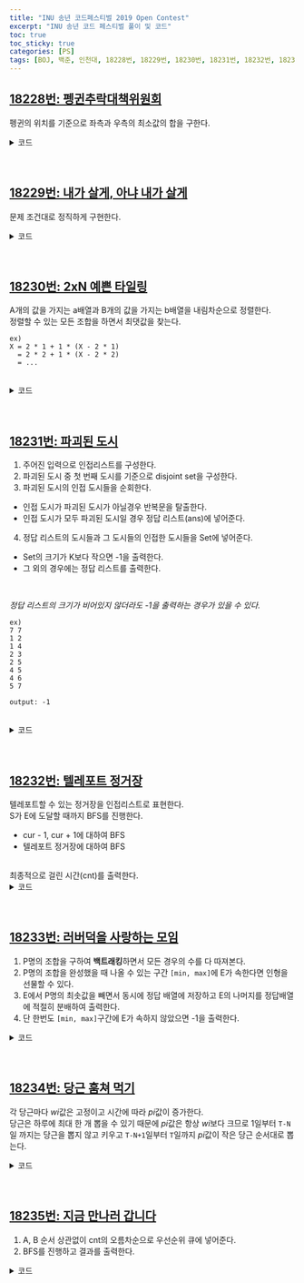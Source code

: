 ```yaml
---
title: "INU 송년 코드페스티벌 2019 Open Contest"
excerpt: "INU 송년 코드 페스티벌 풀이 및 코드"
toc: true
toc_sticky: true
categories: [PS]
tags: [BOJ, 백준, 인천대, 18228번, 18229번, 18230번, 18231번, 18232번, 18233번, 18234번, 18235번]
---
```


## [18228번: 펭귄추락대책위원회](https://www.acmicpc.net/problem/18228)

 펭귄의 위치를 기준으로 좌측과 우측의 최소값의 합을 구한다.
 <br>

<details>
<summary>코드</summary>
<div markdown="1">


``` java
import java.io.*;
import java.util.*;

public class Main {

    static FastIO io = new FastIO();

    public static void main(String... args) throws IOException {
        int N = io.nextInt(), A, res = 0;
        PriorityQueue<Integer> pq = new PriorityQueue<>();
        for (int i = 0; i < N; i++) {
            if ((A = io.nextInt()) == -1) {
                res += pq.poll();
                pq.clear();
                continue;
            }

            pq.add(A);
        }

        io.write(res += pq.poll());
    }
}

class FastIO { ... } // 생략
```
</div>
</details>
<br>
<br>

## [18229번: 내가 살게, 아냐 내가 살게](https://www.acmicpc.net/problem/18229)

 문제 조건대로 정직하게 구현한다.
 <br>
<details>
<summary>코드</summary>
<div markdown="1">


``` java
import java.io.*;
import java.util.*;

public class Main {

    static FastIO io = new FastIO();

    public static void main(String... args) throws IOException {
        int N = io.nextInt(), M = io.nextInt(), K = io.nextInt();
        int[][] arr = new int[N + 1][M + 1];
        int[] arr2 = new int[N + 1];
        Arrays.fill(arr2, 0);
        StringBuilder res = new StringBuilder();

        for (int i = 1; i < N + 1; i++) {
            for (int j = 1; j < M + 1; j++) {
                arr[i][j] = io.nextInt();
            }
        }

        for (int i = 1; i < M + 1; i++) {
            for (int j = 1; j < N + 1; j++) {
                arr2[j] += arr[j][i];
                if (arr2[j] >= K) {
                    res.append(j).append(' ').append(i);
                    io.write(res);
                    return;
                }
            }
        }
    }

}

class FastIO { ... } // 생략
```
</div>
</details>
<br>
<br>

## [18230번: 2xN 예쁜 타일링](https://www.acmicpc.net/problem/18230)

 A개의 값을 가지는 a배열과 B개의 값을 가지는 b배열을 내림차순으로 정렬한다.<br>
정렬할 수 있는 모든 조합을 하면서 최댓값을 찾는다.<br>

```
ex)
X = 2 * 1 + 1 * (X - 2 * 1)
  = 2 * 2 + 1 * (X - 2 * 2)
  = ...
```
<br>
<details>
<summary>코드</summary>
<div markdown="1">

``` cpp
#include <iostream>
#include <vector>
#include <algorithm>
#include <functional>
using namespace std;

int main() {
    ios_base::sync_with_stdio(false);
    cin.tie(NULL);
    int N, A, B, k, ans = -1, sum;
    cin >> N >> A >> B;
    vector<int> a(A + 1, 0), b(B + 1, 0);
    for (int i = 1; i < A + 1; i++)
    {
        cin >> a[i];
    }
    for (int i = 1; i < B + 1; i++)
    {
        cin >> b[i];
    }
    sort(a.begin() + 1, a.end(), greater<int>());
    sort(b.begin() + 1, b.end(), greater<int>());
    for (int i = 0; i < N / 2 + 1; i++)
    {
        k = N - 2 * i;
        if (k > A || i > B)
            continue;
        sum = 0;
        for (int j = 1; j < k + 1; j++)
        {
            sum += a[j];
        }
        for (int j = 1; j < i + 1; j++)
        {
            sum += b[j];
        }
        ans = max(ans, sum);
    }
    return !(cout << ans);
}
```
</div>
</details>
<br>
<br>

## [18231번: 파괴된 도시](https://www.acmicpc.net/problem/18231)
 1. 주어진 입력으로 인접리스트를 구성한다.
 2. 파괴된 도시 중 첫 번째 도시를 기준으로 disjoint set을 구성한다.
 3. 파괴된 도시의 인접 도시들을 순회한다.
   - 인접 도시가 파괴된 도시가 아닐경우 반복문을 탈출한다.
   - 인접 도시가 모두 파괴된 도시일 경우 정답 리스트(ans)에 넣어준다.
 4. 정답 리스트의 도시들과 그 도시들의 인접한 도시들을 Set에 넣어준다.
   - Set의 크기가 K보다 작으면 -1을 출력한다.
   - 그 외의 경우에는 정답 리스트를 출력한다.
<br>

*정답 리스트의 크기가 비어있지 않더라도 -1을 출력하는 경우가 있을 수 있다.*
```
ex)
7 7
1 2
1 4
2 3
2 5
4 5
4 6
5 7

output: -1
```
<br>
<details>
<summary>코드</summary>
<div markdown="1">

``` java
import java.io.*;
import java.util.*;

public class Main {

    static FastIO io = new FastIO();
    static List<List<Integer>> adj;
    static List<Integer> destroyed, ans;
    static int[] parent;
    static int N, M, U, V, K, P, dtr;

    public static void main(String... args) throws IOException {
        N = io.nextInt();
        M = io.nextInt();
        adj = new ArrayList<>(N + 1);
        for (int i = 0; i < N + 1; i++) {
            adj.add(new ArrayList<>());
        }
        parent = new int[N + 1];
        Arrays.setAll(parent, i -> i);
        destroyed = new ArrayList<>();
        ans = new ArrayList<>();
        StringBuilder res = new StringBuilder();
        for (int i = 0; i < M; i++) {
            U = io.nextInt();
            V = io.nextInt();
            adj.get(U).add(V);
            adj.get(V).add(U);
        }
        K = io.nextInt();
        dtr = io.nextInt();
        destroyed.add(dtr);
        for (int i = 0; i < K - 1; i++) {
            P = io.nextInt();
            union(dtr, P);
            destroyed.add(P);
        }

        for (int i = 1; i < N + 1; i++) {
            if (find(i) != dtr)
                continue;

            boolean flag = true;

            for (int j : adj.get(i)) {
                if (find(j) != dtr) {
                    flag = false;
                    break;
                }
            }

            if (flag)
                ans.add(i);
        }

        if (ans.isEmpty())
            res.append(-1);

        else {
            Set<Integer> hs = new HashSet<>();

            for (Integer i : ans) {
                hs.add(i);
                boolean flag = true;

                for (Integer j : adj.get(i)) {
                    if (find(j) != dtr) {
                        flag = false;
                        break;
                    }
                }

                if (flag)
                    for (Integer j : adj.get(i)) {
                        hs.add(j);
                    }
            }

            if (hs.size() < K) {
                io.write(-1);
                return;
            }
            
            res.append(ans.size()).append('\n');
            for (int i : ans) {
                res.append(i).append(' ');
            }
        }

        io.write(res);
    }

    private static int find(int x) {
        if (x == parent[x])
            return x;
        return parent[x] = find(parent[x]);
    }

    private static void union(int x, int y) {
        x = find(x);
        y = find(y);

        if (x != y)
            parent[y] = x;
    }

}

class FastIO { ... }    // 생략
```
</div>
</details>
<br>
<br>

## [18232번: 텔레포트 정거장](https://www.acmicpc.net/problem/18232)

 텔레포트할 수 있는 정거장을 인접리스트로 표현한다.<br>
S가 E에 도달할 때까지 BFS를 진행한다.
- cur - 1, cur + 1에 대하여 BFS
- 텔레포트 정거장에 대하여 BFS
<br>
최종적으로 걸린 시간(cnt)를 출력한다.

<details>
<summary>코드</summary>
<div markdown="1">

``` java
import java.io.*;
import java.util.*;

public class Main {

    static FastIO io = new FastIO();
    static List<List<Integer>> adj;
    static boolean[] visited;
    static int[] dx = {-1, 1};
    static int N, M, S, E, x, y;

    public static void main(String... args) throws IOException {
        N = io.nextInt();
        M = io.nextInt();
        S = io.nextInt();
        E = io.nextInt();
        adj = new ArrayList<>(N + 1);
        for (int i = 0; i < N + 1; i++) {
            adj.add(new ArrayList<>());
        }
        visited = new boolean[N + 1];
        for (int i = 0; i < M; i++) {
            x = io.nextInt();
            y = io.nextInt();
            adj.get(x).add(y);
            adj.get(y).add(x);
        }

        io.write(BFS());
    }

    private static int BFS() {
        Queue<Node> queue = new LinkedList<>();
        queue.add(new Node(S, 0));
        visited[S] = true;

        while (!queue.isEmpty()) {
            Node tmp = queue.poll();
            int cur = tmp.idx;
            int cnt = tmp.cnt;

            if (cur == E)
                return cnt;

            for (int i = 0; i < 2; i++) {
                int nx = cur + dx[i];

                if (nx < 1 || nx > N || visited[nx])
                    continue;

                visited[nx] = true;
                queue.add(new Node(nx, cnt + 1));
            }

            for (Integer i : adj.get(cur)) {
                if (!visited[i]) {
                    visited[i] = true;
                    queue.add(new Node(i, cnt + 1));
                }
            }
        }

        return -1;
    }

}

class Node {
    int idx, cnt;

    public Node(int idx, int cnt) {
        this.idx = idx;
        this.cnt = cnt;
    }
}

class FastIO { ... }    // 생략
```
</div>
</details>

<br>
<br>

## [18233번: 러버덕을 사랑하는 모임](https://www.acmicpc.net/problem/18233)

1. P명의 조합을 구하여 **백트래킹**하면서 모든 경우의 수를 다 따져본다. 
2. P명의 조합을 완성했을 때 나올 수 있는 구간 `[min, max]`에 E가 속한다면 인형을 선물할 수 있다.
3. E에서 P명의 최솟값을 빼면서 동시에 정답 배열에 저장하고 E의 나머지를 정답배열에 적절히 분배하여 출력한다.
4. 단 한번도 `[min, max]`구간에 E가 속하지 않았으면 -1을 출력한다.

<details>
<summary>코드</summary>
<div markdown="1">

``` java
import java.io.*;
import java.util.*;

public class Main {

    static FastIO io = new FastIO();
    static int N, P, E;
    static int[][] arr;
    static LinkedList<Integer> idxList;
    static boolean flag = false;
    static StringBuilder res = new StringBuilder();

    public static void main(String... args) throws IOException {
        N = io.nextInt();
        P = io.nextInt();
        E = io.nextInt();
        arr = new int[N + 1][2];
        idxList = new LinkedList<>();
        for (int i = 1; i < N + 1; i++) {
            arr[i][0] = io.nextInt();
            arr[i][1] = io.nextInt();
        }

        func(0, 0, 0);
        io.write(res.append(flag ? '' : -1));
    }

    private static void func(int min, int max, int idx) {
        if (flag)
            return;
        else if (idxList.size() == P) {
            int[] ans = new int[N + 1];

            if (min <= E && E <= max) {
                for (Integer i : idxList) {
                    ans[i] = arr[i][0];
                    E -= ans[i];
                }

                for (int i = 0; i < N + 1 && E > 0; i++) {
                    if (ans[i] > 0) {
                        int diff = arr[i][1] - arr[i][0];

                        if (diff >= E) {
                            ans[i] += E;
                            E = 0;
                        }
                        else {
                            ans[i] += diff;
                            E -= diff;
                        }
                    }
                }

                for (int i = 1; i < N + 1; i++) {
                    res.append(ans[i]).append(' ');
                }
                flag = true;
            }
            return;
        }
        else if (idx + 1 > N)
            return;

        // 현재 미포함
        func(min, max, idx + 1);
        // 현재 포함
        idxList.add(idx + 1);
        func(min + arr[idx + 1][0], max + arr[idx + 1][1], idx + 1);
        idxList.pollLast();
    }

}

class FastIO { ... }    // 생략
```
</div>
</details>
<br>
<br>

## [18234번: 당근 훔쳐 먹기](https://www.acmicpc.net/problem/18234)
각 당근마다 *wi*값은 고정이고 시간에 따라 *pi*값이 증가한다. <br>
당근은 하루에 최대 한 개 뽑을 수 있기 때문에 *pi*값은 항상 *wi*보다 크므로 1일부터 `T-N`일 까지는 당근을 뽑지 않고 키우고 `T-N+1`일부터 `T`일까지 *pi*값이 작은 당근 순서대로 뽑는다.

<details>
<summary>코드</summary>
<div markdown="1">

``` java
import java.io.*;
import java.util.*;

public class Main {

    static FastIO io = new FastIO();

    public static void main(String... args) throws IOException {
        long N = io.nextLong(), T = io.nextLong(), ans = 0l;
        PriorityQueue<Carrot> pq = new PriorityQueue<>();
        for (int i = 0; i < N; i++) {
            pq.add(new Carrot(io.nextLong(), io.nextLong()));
        }

        for (int i = 0; i < N; i++) {
            Carrot c = pq.poll();
            ans += (T - N + i) * c.p + c.w;
        }

        io.write(ans);
    }

}

class Carrot implements Comparable<Carrot> {
    long w, p;

    public Carrot(long w, long p) {
        this.w = w;
        this.p = p;
    }

    @Override
    public int compareTo(Carrot o) {
        if (this.p == o.p)
            return (int)(o.w - this.w);
        return (int)(this.p - o.p);
    }
}

class FastIO { ... }    // 생략
```
</div>
</details>

<br>
<br>

## [18235번: 지금 만나러 갑니다](https://www.acmicpc.net/problem/18235)
1. A, B 순서 상관없이 cnt의 오름차순으로 우선순위 큐에 넣어준다.
2. BFS를 진행하고 결과를 출력한다.

<details>
<summary>코드</summary>
<div markdown="1">

``` java
import java.io.*;
import java.util.*;

public class Main {

    static FastIO io = new FastIO();
    static int N, A, B;
    static int[] visitedA, visitedB;
    static int[] dx = {-1, 1};

    public static void main(String... args) throws IOException {
        N = io.nextInt();
        A = io.nextInt();
        B = io.nextInt();
        visitedA = new int[N + 1];
        visitedB = new int[N + 1];
        Arrays.fill(visitedA, -1);
        Arrays.fill(visitedB, -1);
        io.write(BFS());
    }

    private static int BFS() {
        PriorityQueue<Node> pq = new PriorityQueue<>();
        pq.add(new Node(A, 0, true));
        pq.add(new Node(B, 0, false));
        visitedA[A] = 0;
        visitedB[B] = 0;

        while (!pq.isEmpty()) {
            Node tmp = pq.poll();
            int cur = tmp.idx;
            int cnt = tmp.cnt;
            boolean flag = tmp.flag;

            if (visitedA[cur] == visitedB[cur] && visitedB[cur] > -1)
                return visitedB[cur];

            for (int i = 0; i < 2; i++) {
                int next = cur + dx[i] * (1 << cnt);

                if (next < 1 || next > N)
                    continue;

                if (flag)
                    visitedA[next] = cnt + 1;
                else
                    visitedB[next] = cnt + 1;
                pq.add(new Node(next, cnt + 1, flag));
            }
        }

        return -1;
    }

}

class Node implements Comparable<Node>{
    int idx, cnt;
    boolean flag;

    public Node(int idx, int cnt, boolean flag) {
        this.idx = idx;
        this.cnt = cnt;
        this.flag = flag;
    }

    @Override
    public int compareTo(Node o) {
        return this.cnt - o.cnt;
    }
}

class FastIO { ... }    // 생략
```
</div>
</details>